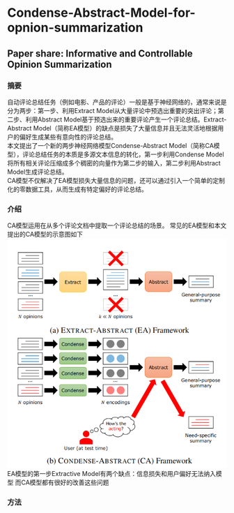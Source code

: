 # Condense-Abstract-Model-for-opnion-summarization
## Paper share: Informative and Controllable Opinion Summarization

### 摘要
自动评论总结任务（例如电影、产品的评论）一般是基于神经网络的，通常来说是分为两步：第一步、利用Extract Model从大量评论中预选出重要的突出评论；第二步、利用Abstract Model基于预选出来的重要评论产生一个评论总结。Extract-Abstract Model（简称EA模型）的缺点是损失了大量信息并且无法灵活地根据用户的偏好生成某些有意向性的评论总结。<br>
本文提出了一个新的两步神经网络模型Condense-Abstract Model（简称CA模型），评论总结任务的本质是多源文本信息的转化，第一步利用Condense Model将所有相关评论压缩成多个稠密的向量作为第二步的输入，第二步利用Abstract Model生成评论总结。<br>
CA模型不仅解决了EA模型损失大量信息的问题，还可以通过引入一个简单的定制化的零数据工具，从而生成有特定偏好的评论总结。

### 介绍
CA模型运用在从多个评论文档中提取一个评论总结的场景。
常见的EA模型和本文提出的CA模型的示意图如下
![](image/1.jpg)
EA模型的第一步Extractive Model有两个缺点：信息损失和用户偏好无法纳入模型
而CA模型都有很好的改善这些问题

### 方法





